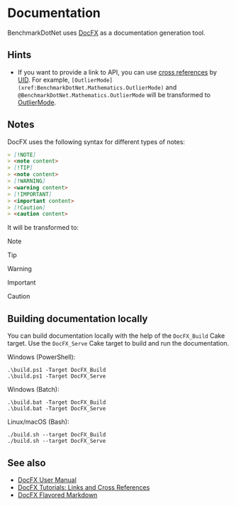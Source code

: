 # Documentation

BenchmarkDotNet uses [DocFX](https://dotnet.github.io/docfx/) as a documentation generation tool.

## Hints

* If you want to provide a link to API, you can use
    [cross references](https://dotnet.github.io/docfx/tutorial/links_and_cross_references.html#different-syntax-of-cross-reference) by
    [UID](https://dotnet.github.io/docfx/tutorial/links_and_cross_references.html#define-uid).
  For example,
    `[OutlierMode](xref:BenchmarkDotNet.Mathematics.OutlierMode)` and
    `@BenchmarkDotNet.Mathematics.OutlierMode`
    will be transformed to
    [OutlierMode](xref:BenchmarkDotNet.Mathematics.OutlierMode).
    
## Notes

DocFX uses the following syntax for different types of notes:

```markdown
> [!NOTE]
> <note content>
> [!TIP]
> <note content>
> [!WARNING]
> <warning content>
> [!IMPORTANT]
> <important content>
> [!Caution]
> <caution content>
```

It will be transformed to:

> [!NOTE]
> <note content>

> [!TIP]
> <note content>

> [!WARNING]
> <warning content>

> [!IMPORTANT]
> <important content>

> [!Caution]
> <caution content>

## Building documentation locally

You can build documentation locally with the help of the `DocFX_Build` Cake target.
Use the `DocFX_Serve` Cake target to build and run the documentation.

Windows (PowerShell):

```
.\build.ps1 -Target DocFX_Build
.\build.ps1 -Target DocFX_Serve
```

Windows (Batch):

```
.\build.bat -Target DocFX_Build
.\build.bat -Target DocFX_Serve
```

Linux/macOS (Bash):

```
./build.sh --target DocFX_Build
./build.sh --target DocFX_Serve
```


## See also

* [DocFX User Manual](https://dotnet.github.io/docfx/tutorial/docfx.exe_user_manual.html)
* [DocFX Tutorials: Links and Cross References](https://dotnet.github.io/docfx/tutorial/links_and_cross_references.html)
* [DocFX Flavored Markdown](https://dotnet.github.io/docfx/spec/docfx_flavored_markdown.html?tabs=tabid-1%2Ctabid-a#file-inclusion)